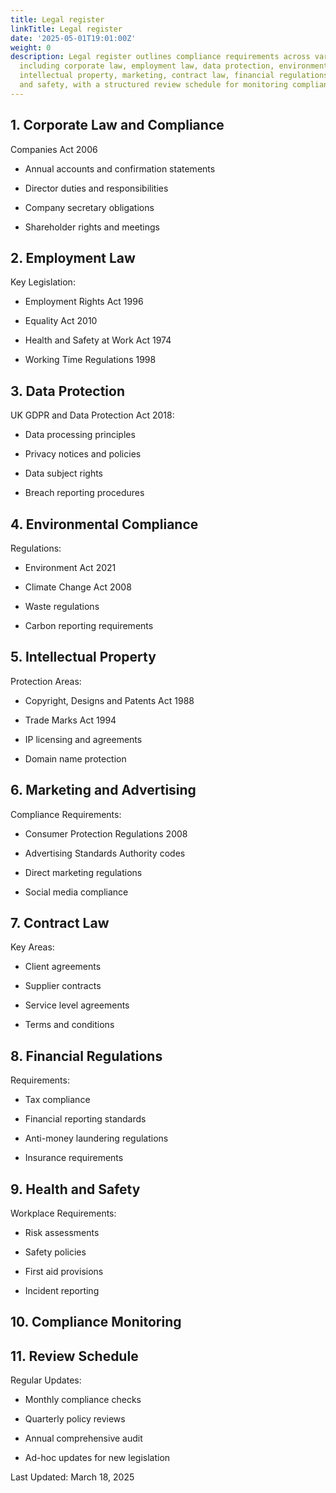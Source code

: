 ```yaml
---
title: Legal register
linkTitle: Legal register
date: '2025-05-01T19:01:00Z'
weight: 0
description: Legal register outlines compliance requirements across various areas
  including corporate law, employment law, data protection, environmental regulations,
  intellectual property, marketing, contract law, financial regulations, and health
  and safety, with a structured review schedule for monitoring compliance.
---
```



<!-- Unsupported block type: child_database -->

## 1. Corporate Law and Compliance

Companies Act 2006

- Annual accounts and confirmation statements

- Director duties and responsibilities

- Company secretary obligations

- Shareholder rights and meetings

## 2. Employment Law

Key Legislation:

- Employment Rights Act 1996

- Equality Act 2010

- Health and Safety at Work Act 1974

- Working Time Regulations 1998

## 3. Data Protection

UK GDPR and Data Protection Act 2018:

- Data processing principles

- Privacy notices and policies

- Data subject rights

- Breach reporting procedures

## 4. Environmental Compliance

Regulations:

- Environment Act 2021

- Climate Change Act 2008

- Waste regulations

- Carbon reporting requirements

## 5. Intellectual Property

Protection Areas:

- Copyright, Designs and Patents Act 1988

- Trade Marks Act 1994

- IP licensing and agreements

- Domain name protection

## 6. Marketing and Advertising

Compliance Requirements:

- Consumer Protection Regulations 2008

- Advertising Standards Authority codes

- Direct marketing regulations

- Social media compliance

## 7. Contract Law

Key Areas:

- Client agreements

- Supplier contracts

- Service level agreements

- Terms and conditions

## 8. Financial Regulations

Requirements:

- Tax compliance

- Financial reporting standards

- Anti-money laundering regulations

- Insurance requirements

## 9. Health and Safety

Workplace Requirements:

- Risk assessments

- Safety policies

- First aid provisions

- Incident reporting

## 10. Compliance Monitoring

<!-- Unsupported block type: table -->

## 11. Review Schedule

Regular Updates:

- Monthly compliance checks

- Quarterly policy reviews

- Annual comprehensive audit

- Ad-hoc updates for new legislation

Last Updated: March 18, 2025

<!-- Unsupported block type: child_database -->